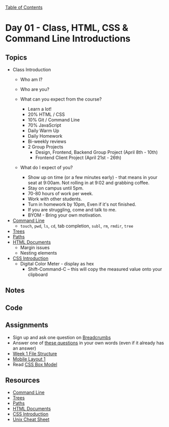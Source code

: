[Table of Contents](/README.md)

# Day 01 - Class, HTML, CSS & Command Line Introductions

## Topics
* Class Introduction
	* Who am I?
	* Who are you?
	* What can you expect from the course?
		- Learn a lot!
		- 20% HTML / CSS
		- 10% Git / Command Line
		- 70% JavaScript
		- Daily Warm Up
		- Daily Homework
		- Bi-weekly reviews
		- 2 Group Projects
			- Design, Frontend, Backend Group Project (April 8th - 10th)
			- Frontend Client Project (April 21st - 26th)

	* What do I expect of you?
		- Show up on time (or a few minutes early) - that means in your seat at 9:00am. Not rolling in at 9:02 and grabbing coffee.
		- Stay on campus until 5pm.
		- 70-80 hours of work per week.
		- Work with other students.
		- Turn in homework by 10pm, Even if it's not finished.
		- If you are struggling, come and talk to me.
		- BYOM - Bring your own motivation.
* [Command Line](/units/command-line/README.md)
	* `touch`, `pwd`, `ls`, `cd`, tab completion, `subl`, `rm`, `rmdir`, `tree`
* [Trees](/units/trees/README.md)
* [Paths](/units/paths/README.md)
* [HTML Documents](/units/html-documents/README.md)
	* Margin issues
	* Nesting elements
* [CSS Introduction](/units/css-introduction/README.md)
	* Digital Color Meter - display as hex
		* Shift-Command-C – this will copy the measured value onto your clipboard

## Notes
<!-- More detailed notes from class, including whiteboard photos etc -->

## Code
<!-- Make sure to update the XX in the folder name if you uncomment this block-->
<!-- [Code we wrote in class today](https://github.com/TIY-Austin-Front-End-Engineering/Curriculum/tree/feb2016/notes/day-XX/code) -->

## Assignments
* Sign up and ask one question on [Breadcrumbs](http://tiy.breadcrumbsqa.com/)
* Answer one of [these questions](http://tiy.breadcrumbsqa.com/index/index/day-01) in your own words (even if it already has an answer)
* [Week 1 File Structure](https://online.theironyard.com/library/paths/115/units/385/assignments/635)
* [Mobile Layout 1](https://online.theironyard.com/library/paths/115/units/377/assignments/636)
* Read [CSS Box Model](/units/css-box-model)

## Resources
* [Command Line](/units/command-line/README.md)
* [Trees](/units/trees/README.md)
* [Paths](/units/paths/README.md)
* [HTML Documents](/units/html-documents/README.md)
* [CSS Introduction](/units/css-introduction/README.md)
* [Unix Cheat Sheet](http://www.cheat-sheets.org/saved-copy/fwunixref.pdf)
